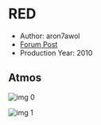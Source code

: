 # RED

* Author: aron7awol
* [Forum Post](https://www.avsforum.com/threads/bass-eq-for-filtered-movies.2995212/post-58239628)
* Production Year: 2010

## Atmos

![img 0](https://i.imgur.com/qT39f3p.jpg)

![img 1](https://i.imgur.com/PfzNbnN.jpg)

